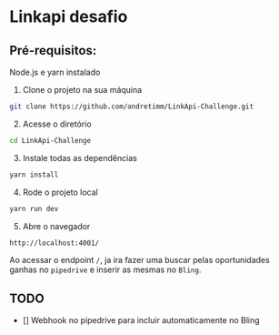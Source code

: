 # Linkapi desafio

## Pré-requisitos:

Node.js e yarn instalado

1. Clone o projeto na sua máquina

```sh
git clone https://github.com/andretimm/LinkApi-Challenge.git
```

2. Acesse o diretório

```sh
cd LinkApi-Challenge
```

3. Instale todas as dependências

```sh
yarn install
```

4. Rode o projeto local

```sh
yarn run dev
```

5. Abre o navegador

```sh
http://localhost:4001/
```

Ao acessar o endpoint `/`, ja ira fazer uma buscar pelas oportunidades ganhas no `pipedrive` e inserir as mesmas no `Bling`.

## TODO
- [] Webhook no pipedrive para incluir automaticamente no Bling